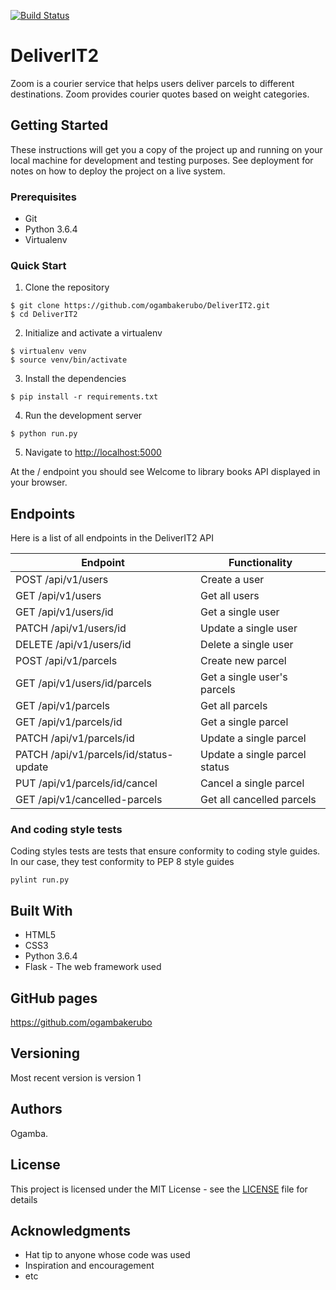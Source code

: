 [![Build Status](https://travis-ci.org/ogambakerubo/DeliverIT2.svg?branch=master)](https://travis-ci.org/ogambakerubo/DeliverIT2)
# DeliverIT2
Zoom is a courier service that helps users deliver parcels to different destinations. Zoom provides courier quotes based on weight categories.

## Getting Started

These instructions will get you a copy of the project up and running on your local machine for development and testing purposes. See deployment for notes on how to deploy the project on a live system.

### Prerequisites

* Git
* Python 3.6.4
* Virtualenv

### Quick Start

1. Clone the repository

```
$ git clone https://github.com/ogambakerubo/DeliverIT2.git
$ cd DeliverIT2
```

2. Initialize and activate a virtualenv

```
$ virtualenv venv
$ source venv/bin/activate
```

3. Install the dependencies

```
$ pip install -r requirements.txt
```

4. Run the development server

```
$ python run.py
```

5. Navigate to [http://localhost:5000](http://localhost:5000)

At the / endpoint you should see Welcome to library books API displayed in your browser.

## Endpoints

Here is a list of all endpoints in the DeliverIT2 API

Endpoint | Functionality
------------ | -------------
POST   /api/v1/users | Create a user
GET    /api/v1/users | Get all users
GET   /api/v1/users/id | Get a single user
PATCH  /api/v1/users/id | Update a single user
DELETE   /api/v1/users/id | Delete a single user
POST   /api/v1/parcels | Create new parcel
GET   /api/v1/users/id/parcels | Get a single user's parcels
GET   /api/v1/parcels | Get all parcels
GET   /api/v1/parcels/id | Get a single parcel
PATCH   /api/v1/parcels/id | Update a single parcel
PATCH   /api/v1/parcels/id/status-update | Update a single parcel status
PUT   /api/v1/parcels/id/cancel | Cancel a single parcel
GET   /api/v1/cancelled-parcels | Get all cancelled parcels

### And coding style tests

Coding styles tests are tests that ensure conformity to coding style guides. In our case, they test conformity to
PEP 8 style guides

```
pylint run.py
```

## Built With

* HTML5
* CSS3
* Python 3.6.4
* Flask - The web framework used

## GitHub pages

https://github.com/ogambakerubo

## Versioning

Most recent version is version 1

## Authors

Ogamba.

## License

This project is licensed under the MIT License - see the [LICENSE](LICENSE) file for details

## Acknowledgments

* Hat tip to anyone whose code was used
* Inspiration and encouragement
* etc
